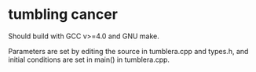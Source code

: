 # tumbling cancer

Should build with GCC v>=4.0 and GNU make.

Parameters are set by editing the source in tumblera.cpp and types.h, and
initial conditions are set in main() in tumblera.cpp.
